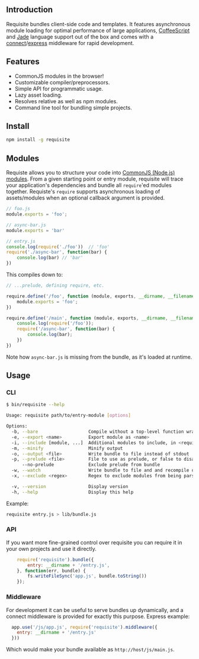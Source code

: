 ## Introduction
Requisite bundles client-side code and templates. It features asynchronous
module loading for optimal performance of large applications,
[CoffeeScript][coffeescript] and [Jade][jade] language support out of the box
and comes with a [connect][connect]/[express][express] middleware for rapid
development.

## Features
- CommonJS modules in the browser!
- Customizable compiler/preprocessors.
- Simple API for programmatic usage.
- Lazy asset loading.
- Resolves relative as well as npm modules.
- Command line tool for bundling simple projects.

## Install
```bash
npm install -g requisite
```

## Modules
Requiste allows you to structure your code into [CommonJS (Node.js)
modules][commonjs].
From a given starting point or entry module, requisite will trace your
application's dependencies and bundle all `require`'ed modules together.
Requiste's `require` supports asynchronous loading of assets/modules when an
optional callback argument is provided.

```javascript
// foo.js
module.exports = 'foo';

// async-bar.js
module.exports = 'bar'

// entry.js
console.log(require('./foo'))  // 'foo'
require('./async-bar', function(bar) {
    console.log(bar) // 'bar'
})
```

This compiles down to:

```javascript
// ...prelude, defining require, etc.

require.define('/foo', function (module, exports, __dirname, __filename) {
    module.exports = 'foo';
})

require.define('/main', function (module, exports, __dirname, __filename) {
    console.log(require('/foo'));
    require('/async-bar', function(bar) {
        console.log(bar);
    })
})
```

Note how `async-bar.js` is missing from the bundle, as it's loaded at runtime.

## Usage
### CLI
```bash
$ bin/requisite --help

Usage: requisite path/to/entry-module [options]

Options:
  -b, --bare                   Compile without a top-level function wrapper
  -e, --export <name>          Export module as <name>
  -i, --include [module, ...]  Additional modules to include, in <require as>:<path to module> format
  -m, --minify                 Minify output
  -o, --output <file>          Write bundle to file instead of stdout
  -p, --prelude <file>         File to use as prelude, or false to disable
      --no-prelude             Exclude prelude from bundle
  -w, --watch                  Write bundle to file and and recompile on file changes
  -x, --exclude <regex>        Regex to exclude modules from being parsed

  -v, --version                Display version
  -h, --help                   Display this help
```

Example:
```bash
requisite entry.js > lib/bundle.js
```

### API
If you want more fine-grained control over requisite you can require it in your
own projects and use it directly.

```javascript
    require('requisite').bundle({
        entry: __dirname + '/entry.js',
    }, function(err, bundle) {
        fs.writeFileSync('app.js', bundle.toString())
    });
```

### Middleware
For development it can be useful to serve bundles up dynamically, and a connect
middleware is provided for exactly this purpose. Express example:

```javascript
  app.use('/js/app.js', require('requisite').middleware({
    entry: __dirname + '/entry.js'
  }))
```

Which would make your bundle available as `http://host/js/main.js`.

[coffeescript]: http://coffeescript.org
[commonjs]: http://nodejs.org/docs/latest/api/modules.html#modules_modules
[connect]: http://www.senchalabs.org/connect/
[express]: http://expressjs.com/
[jade]: http://jade-lang.com
